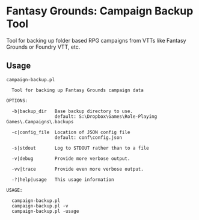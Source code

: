 # Fantasy Grounds: Campaign Backup Tool

Tool for backing up folder based RPG campaigns from VTTs like Fantasy Grounds or Foundry VTT, etc.

## Usage

~~~
campaign-backup.pl

  Tool for backing up Fantasy Grounds campaign data

OPTIONS:

  -b|backup_dir   Base backup directory to use.
                  default: S:\Dropbox\Games\Role-Playing Games\.Campaigns\.backups

  -c|config_file  Location of JSON config file
                  default: conf\config.json

  -s|stdout       Log to STDOUT rather than to a file

  -v|debug        Provide more verbose output.

  -vv|trace       Provide even more verbose output.

  -?|help|usage   This usage information

USAGE:

  campaign-backup.pl
  campaign-backup.pl -v
  campaign-backup.pl -usage
~~~
